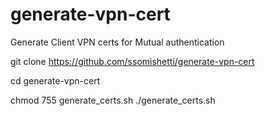 # generate-vpn-cert
Generate Client VPN certs for Mutual authentication

git clone https://github.com/ssomishetti/generate-vpn-cert

cd generate-vpn-cert

chmod 755 generate_certs.sh
./generate_certs.sh

